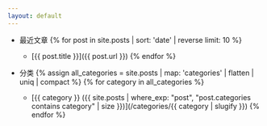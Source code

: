 ```yaml
---
layout: default
---
```


- 最近文章
{% for post in site.posts | sort: 'date' | reverse limit: 10 %}
  - [{{ post.title }}]({{ post.url }})
{% endfor %}

- 分类
{% assign all_categories = site.posts | map: 'categories' | flatten | uniq | compact %}
{% for category in all_categories %}
  - [{{ category }} ({{ site.posts | where_exp: "post", "post.categories contains category" | size }})](/categories/{{ category | slugify }})
{% endfor %}



